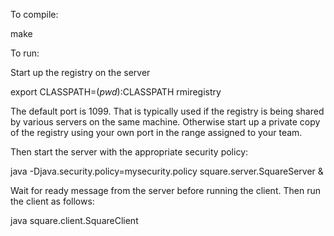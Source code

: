 

To compile:

make

To run:

Start up the registry on the server

export CLASSPATH=$(pwd):$CLASSPATH
rmiregistry <registryPort>

The default port is 1099. That is typically used if the registry is being shared by various servers on the same machine. Otherwise start up a private copy of the registry using your own port in the range assigned to your team.


Then start the server with the appropriate security policy:

java -Djava.security.policy=mysecurity.policy square.server.SquareServer <registryPort> &

Wait for ready message from the server before running the client. Then run the client as follows:

java square.client.SquareClient <server host> <value> <count> <registryPort>




